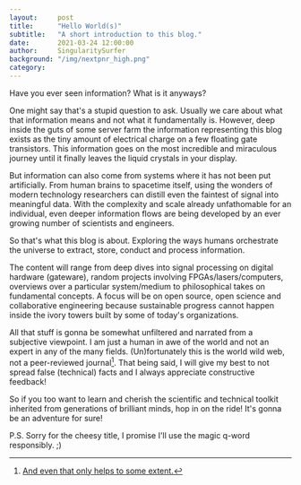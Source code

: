 ```yaml
---
layout:     post
title:      "Hello World(s)"
subtitle:   "A short introduction to this blog."
date:       2021-03-24 12:00:00
author:     SingularitySurfer
background: "/img/nextpnr_high.png"
category:
---
```


Have you ever seen information? What is it anyways?

<!-- What is it anyways? What can we do with it? -->
<!-- Questions asked by the utterly deranged!! -->

One might say that's a stupid question to ask. Usually we care about what that information means and not what it fundamentally is.
However, deep inside the guts of some server farm the information representing this blog exists as the tiny amount of electrical charge on a few floating gate transistors. This information goes on the most incredible and miraculous journey until it finally leaves the liquid crystals in your display.

But information can also come from systems where it has not been put artificially. From human brains to spacetime itself, using the wonders of modern technology researchers can distill even the faintest of signal into meaningful data. With the complexity and scale already unfathomable for an individual, even deeper information flows are being developed by an ever growing number of scientists and engineers.

<!-- But information can also come from systems where it has not been put artificially. The art of measuring an unknown physical quantity is at an equally staggering level. From gravitational waves to subatomic particles, information deeply hidden in the fabric of reality is now being accessed and added to the ever growing bla. TODO -->


<!-- However, if you start to dig a bit into how our current and future machines make this information flow, you will come across some of the weirdest and most wonderful stuff you can find in this world. -->
<!-- Ofc there are other interesting things like life that also processes information in crazy ways! -->

So that's what this blog is about. Exploring the ways humans orchestrate the universe to extract, store, conduct and process information.

<!-- and extracting information of unknown systems. -->

The content will range from deep dives into signal processing on digital hardware (gateware), random projects involving FPGAs/lasers/computers, overviews over a particular system/medium to philosophical takes on fundamental concepts. A focus will be on open source, open science and collaborative engineering because sustainable progress cannot happen inside the ivory towers built by some of today's organizations.

 <!-- Since modern society rests upon the
It is up to us to design the next generation of information systems in a way that leaves vital -->

All that stuff is gonna be somewhat unfiltered and narrated from a subjective viewpoint. I am just a human in awe of the world and not an expert in any of the many fields. (Un)fortunately this is the world wild web, not a peer-reviewed journal[^1]. That being said, I will give my best to not spread false (technical) facts and I always appreciate constructive feedback!

So if you too want to learn and cherish the scientific and technical toolkit inherited from generations of brilliant minds, hop in on the ride! It's gonna be an adventure for sure!

P.S. Sorry for the cheesy title, I promise I'll use the magic q-word responsibly. ;)

[^1]: [And even that only helps to some extent.](https://www.ncbi.nlm.nih.gov/pmc/articles/PMC1182327/)

<!--
Well, here is some: A cheesy blog post titled "Hello World(s)".

Wow, what a creative way to start a blog! Not really, but it's just too good of a line to not not use it.
Because


- CATCHEN!!!
- was kommt?
- welche art?
- open source stuff
- hype
- not for physicists and software engineers
- sometimes hardcore ecplicit engineering (signal processing) content
- sometimes rants about awesome topics

- DISCLAIMER I am human and wrong most of the time (just like much of the published research)
- this is the internet. no peer review process!
- i try to be responsible and not too misleading -->
